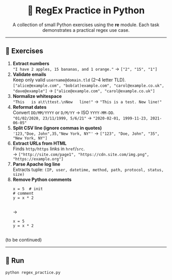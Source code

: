 <h1 align="center">🐍 RegEx Practice in Python</h1>

<p align="center">
A collection of small Python exercises using the <b>re</b> module.  
Each task demonstrates a practical regex use case.
</p>

---

<h2>📌 Exercises</h2>

<ol>
  <li>
    <b>Extract numbers</b><br/>
    <code>"I have 2 apples, 15 bananas, and 1 orange."</code> → <code>["2", "15", "1"]</code>
  </li>
  <li>
    <b>Validate emails</b><br/>
    Keep only valid <code>username@domain.tld</code> (2–4 letter TLD).<br/>
    <code>["alice@example.com", "bob(at)example.com", "carol@example.co.uk", "dave@example"]</code> → <code>["alice@example.com", "carol@example.co.uk"]</code>
  </li>
  <li>
    <b>Normalize whitespace</b><br/>
    <code>"This   is a\t\ttest.\nNew   line!"</code> → <code>"This is a test. New line!"</code>
  </li>
  <li>
    <b>Reformat dates</b><br/>
    Convert <code>DD/MM/YYYY</code> or <code>D/M/YY</code> → ISO <code>YYYY-MM-DD</code>.<br/>
    <code>"01/02/2020, 23/11/1999, 5/6/21"</code> → <code>"2020-02-01, 1999-11-23, 2021-06-05"</code>
  </li>
  <li>
    <b>Split CSV line (ignore commas in quotes)</b><br/>
    <code>'123,"Doe, John",35,"New York, NY"'</code> → <code>["123", "Doe, John", "35", "New York, NY"]</code>
  </li>
  <li>
    <b>Extract URLs from HTML</b><br/>
    Finds <code>http/https</code> links in <code>href</code>/<code>src</code>.<br/>
    → <code>["http://site.com/page1", "https://cdn.site.com/img.png", "https://example.org"]</code>
  </li>
  <li>
    <b>Parse Apache log line</b><br/>
    Extracts tuple: <code>(IP, user, datetime, method, path, protocol, status, size)</code>
  </li>
  <li>
    <b>Remove Python comments</b><br/>
    <pre><code>x = 5  # init
# comment
y = x * 2
    </code></pre>
    → 
    <pre><code>x = 5
y = x * 2
    </code></pre>
  </li>
</ol>

(to be continued)

---

<h2>🚀 Run</h2>

```bash
python regex_practice.py
